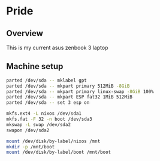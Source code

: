 # Pride

## Overview

This is my current asus zenbook 3 laptop

## Machine setup

```bash
parted /dev/sda -- mklabel gpt
parted /dev/sda -- mkpart primary 512MiB -8GiB
parted /dev/sda -- mkpart primary linux-swap -8GiB 100%
parted /dev/sda -- mkpart ESP fat32 1MiB 512MiB
parted /dev/sda -- set 3 esp on

mkfs.ext4 -L nixos /dev/sda1
mkfs.fat -F 32 -n boot /dev/sda3
mkswap -L swap /dev/sda2
swapon /dev/sda2

mount /dev/disk/by-label/nixos /mnt
mkdir -p /mnt/boot
mount /dev/disk/by-label/boot /mnt/boot
```
